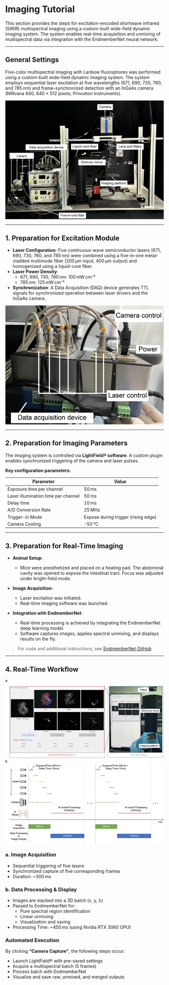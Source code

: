 # Imaging Tutorial

This section provides the steps for excitation-encoded shortwave infrared (SWIR) multispectral imaging using a custom-built wide-field dynamic imaging system. The system enables real-time acquisition and unmixing of multispectral data via integration with the EndmemberNet neural network.

------

## General Settings

Five-color multispectral imaging with Lanbow fluorophores was performed using a custom-built wide-field dynamic imaging system. The system employs sequential laser excitation at five wavelengths (671, 690, 730, 760, and 785 nm) and frame-synchronized detection with an InGaAs camera (NIRvana 640, 640 × 512 pixels; Princeton Instruments).

![Figure – Custom-built wide-field imaging system](../doc/imaging0.png)

------

## 1. Preparation for Excitation Module

- **Laser Configuration**:
   Five continuous-wave semiconductor lasers (671, 690, 730, 760, and 785 nm) were combined using a five-in-one metal-cladded multimode fiber (200 μm input, 400 μm output) and homogenized using a liquid-core fiber.
- **Laser Power Density**:
  - 671, 690, 730, 760 nm: 100 mW cm⁻²
  - 785 nm: 125 mW cm⁻²
- **Synchronization**:
   A Data Acquisition (DAQ) device generates TTL signals for synchronized operation between laser drivers and the InGaAs camera.

![Figure – DAQ system for laser-camera sync](../doc/imaging1.png)

------

## 2. Preparation for Imaging Parameters

The imaging system is controlled via **LightField® software**. A custom plugin enables synchronized triggering of the camera and laser pulses.

**Key configuration parameters:**

| Parameter                           | Value                               |
| ----------------------------------- | ----------------------------------- |
| Exposure time per channel           | 50 ms                               |
| Laser illumination time per channel | 50 ms                               |
| Delay time                          | 10 ms                               |
| A/D Conversion Rate                 | 25 MHz                              |
| Trigger-in Mode                     | Expose during trigger (rising edge) |
| Camera Cooling                      | -50 °C                              |



------

## 3. Preparation for Real-Time Imaging

- **Animal Setup**:
  - Mice were anesthetized and placed on a heating pad. The abdominal cavity was opened to expose the intestinal tract. Focus was adjusted under bright-field mode.

- **Image Acquisition:**
  - Laser excitation was initiated.
  - Real-time imaging software was launched.

- **Integration with EndmemberNet**:
  - Real-time processing is achieved by integrating the EndmemberNet deep learning model.
  - Software captures images, applies spectral unmixing, and displays results on the fly.

> For code and additional instructions, see [EndmemberNet GitHub](https://github.com/Orange066/EndmemberNet/tree/main)

------

## 4. Real-Time Workflow

![Figure – Interface and imaging setup](../doc/imaging2.png)

### a. Image Acquisition

- Sequential triggering of five lasers
- Synchronized capture of five corresponding frames
- Duration: ~300 ms

### b. Data Processing & Display

- Images are stacked into a 3D batch (x, y, λ)
- Passed to EndmemberNet for:
  - Pure spectral region identification
  - Linear unmixing
  - Visualization and saving
- Processing Time: ~450 ms (using Nvidia RTX 3060 GPU)

### Automated Execution

By clicking **“Camera Capture”**, the following steps occur:

- Launch LightField® with pre-saved settings
- Acquire a multispectral batch (5 frames)
- Process batch with EndmemberNet
- Visualize and save raw, unmixed, and merged outputs